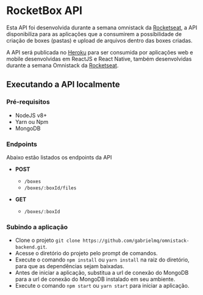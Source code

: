# RocketBox API

Esta API foi desenvolvida durante a semana omnistack da [Rocketseat](Rocketseat), a API disponibiliza para as aplicações que a consumirem
a possíbilidade de criação de boxes (pastas) e upload de arquivos dentro das boxes criadas.

A API será publicada no [Heroku](https://www.heroku.com/) para ser consumida por aplicações web e mobile desenvolvidas em ReactJS e React Native, 
também desenvolvidas durante a semana Omnistack da [Rocketseat](https://rocketseat.com.br/).

## Executando a API localmente

### Pré-requisitos

* NodeJS v8+
* Yarn ou Npm
* MongoDB

### Endpoints

Abaixo estão listados os endpoints da API

- __POST__
  - `/boxes`
  - `/boxes/:boxId/files`

- __GET__
  - `/boxes/:boxId`

### Subindo a aplicação

* Clone o projeto `git clone https://github.com/gabrielmq/omnistack-backend.git`.
* Acesse o diretório do projeto pelo prompt de comandos.
* Execute o comando `npm install` ou `yarn install` na raiz do diretório, para que as dependências sejam baixadas.
* Antes de iniciar a aplicação, substitua a url de conexão do MongoDB para a url de conexão do MongoDB instalado em seu ambiente.
* Execute o comando `npm start` ou `yarn start` para iniciar a aplicação.
